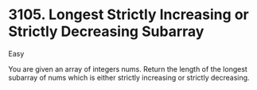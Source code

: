 # 3105. Longest Strictly Increasing or Strictly Decreasing Subarray

Easy

You are given an array of integers nums. Return the length of the longest subarray of nums which is either strictly increasing or strictly decreasing.
